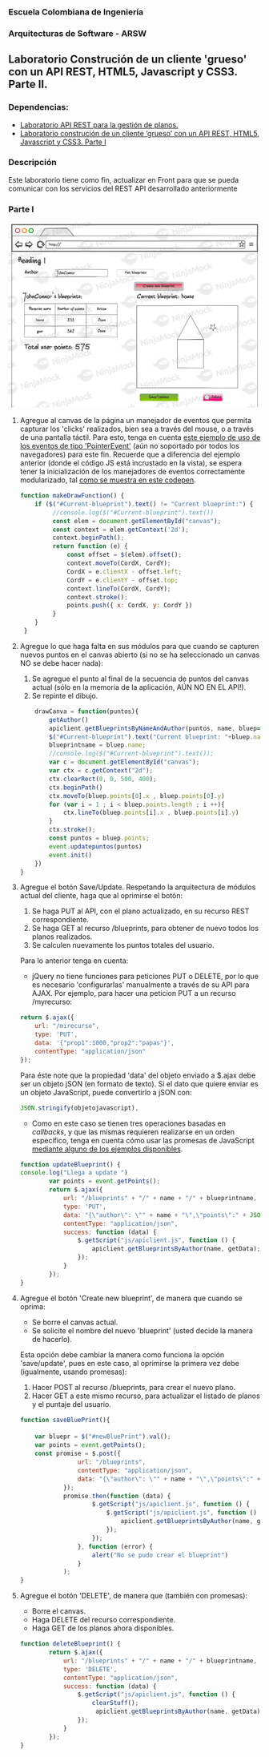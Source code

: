 
### Escuela Colombiana de Ingeniería
### Arquitecturas de Software - ARSW
## Laboratorio Construción de un cliente 'grueso' con un API REST, HTML5, Javascript y CSS3. Parte II.

### Dependencias:
* [Laboratorio API REST para la gestión de planos.](https://github.com/ARSW-ECI-beta/REST_API-JAVA-BLUEPRINTS_PART2)
* [Laboratorio construción de un cliente ‘grueso’ con un API REST, HTML5, Javascript y CSS3. Parte I](https://github.com/ARSW-ECI-beta/REST_CLIENT-HTML5_JAVASCRIPT_CSS3_GRADLE-BLUEPRINTS_PART1)

### Descripción 
Este laboratorio tiene como fin, actualizar en Front para que se pueda comunicar con los servicios del REST API desarrollado anteriormente
### Parte I

![](img/mock2.png)

1. Agregue al canvas de la página un manejador de eventos que permita capturar los 'clicks' realizados, bien sea a través del mouse, o a través de una pantalla táctil. Para esto, tenga en cuenta [este ejemplo de uso de los eventos de tipo 'PointerEvent'](https://mobiforge.com/design-development/html5-pointer-events-api-combining-touch-mouse-and-pen) (aún no soportado por todos los navegadores) para este fin. Recuerde que a diferencia del ejemplo anterior (donde el código JS está incrustado en la vista), se espera tener la inicialización de los manejadores de eventos correctamente modularizado, tal [como se muestra en este codepen](https://codepen.io/hcadavid/pen/BwWbrw).
   ```javascript
   function makeDrawFunction() {
       if ($("#Current-blueprint").text() != "Current blueprint:") {
            //console.log($("#Current-blueprint").text())
            const elem = document.getElementById("canvas");
            const context = elem.getContext('2d');
            context.beginPath();
            return function (e) {
                const offset = $(elem).offset();
                context.moveTo(CordX, CordY);
                CordX = e.clientX - offset.left;
                CordY = e.clientY - offset.top;
                context.lineTo(CordX, CordY);
                context.stroke();
                points.push({ x: CordX, y: CordY })
            }
       }
    }
   
   ```

2. Agregue lo que haga falta en sus módulos para que cuando se capturen nuevos puntos en el canvas abierto (si no se ha seleccionado un canvas NO se debe hacer nada):
	1. Se agregue el punto al final de la secuencia de puntos del canvas actual (sólo en la memoria de la aplicación, AÚN NO EN EL API!).
	2. Se repinte el dibujo.
	
	```javascript
		drawCanva = function(puntos){
			getAuthor()
			apiclient.getBlueprintsByNameAndAuthor(puntos, name, bluep=>{
            $("#Current-blueprint").text("Current blueprint: "+bluep.name)
            blueprintname = bluep.name;
            //console.log($("#Current-blueprint").text());
            var c = document.getElementById("canvas");
            var ctx = c.getContext("2d");
            ctx.clearRect(0, 0, 500, 400);
            ctx.beginPath()
            ctx.moveTo(bluep.points[0].x , bluep.points[0].y)
            for (var i = 1 ; i < bluep.points.length ; i ++){
                ctx.lineTo(bluep.points[i].x , bluep.points[i].y)
            }
            ctx.stroke();
            const puntos = bluep.points;
            event.updatepuntos(puntos)
            event.init()
        })
    }
	```

3. Agregue el botón Save/Update. Respetando la arquitectura de módulos actual del cliente, haga que al oprimirse el botón:
	1. Se haga PUT al API, con el plano actualizado, en su recurso REST correspondiente.
	2. Se haga GET al recurso /blueprints, para obtener de nuevo todos los planos realizados.
	3. Se calculen nuevamente los puntos totales del usuario.

	Para lo anterior tenga en cuenta:

	* jQuery no tiene funciones para peticiones PUT o DELETE, por lo que es necesario 'configurarlas' manualmente a través de su API para AJAX. Por ejemplo, para hacer una peticion PUT a un recurso /myrecurso:

	```javascript
    return $.ajax({
        url: "/mirecurso",
        type: 'PUT',
        data: '{"prop1":1000,"prop2":"papas"}',
        contentType: "application/json"
    });
    
	```
	Para éste note que la propiedad 'data' del objeto enviado a $.ajax debe ser un objeto jSON (en formato de texto). Si el dato que quiere enviar es un objeto JavaScript, puede convertirlo a jSON con: 
	
	```javascript
	JSON.stringify(objetojavascript),
	```
	* Como en este caso se tienen tres operaciones basadas en _callbacks_, y que las mismas requieren realizarse en un orden específico, tenga en cuenta cómo usar las promesas de JavaScript [mediante alguno de los ejemplos disponibles](http://codepen.io/hcadavid/pen/jrwdgK).

	```javascript
	function updateBlueprint() {
    console.log("Llega a update ")
            var points = event.getPoints();
            return $.ajax({
                url: "/blueprints" + "/" + name + "/" + blueprintname,
                type: 'PUT',
                data: "{\"author\": \"" + name + "\",\"points\":" + JSON.stringify(points) + ",\"name\":" + "\"" + blueprintname + "\"" + "}",
                contentType: "application/json",
                success: function (data) {
                    $.getScript("js/apiclient.js", function () {
                        apiclient.getBlueprintsByAuthor(name, getData);
                    });
                }
            });
    }
 	```
 
4. Agregue el botón 'Create new blueprint', de manera que cuando se oprima: 
	* Se borre el canvas actual.
	* Se solicite el nombre del nuevo 'blueprint' (usted decide la manera de hacerlo).
	
	Esta opción debe cambiar la manera como funciona la opción 'save/update', pues en este caso, al oprimirse la primera vez debe (igualmente, usando promesas):

	1. Hacer POST al recurso /blueprints, para crear el nuevo plano.
	2. Hacer GET a este mismo recurso, para actualizar el listado de planos y el puntaje del usuario.

	```javascript
	function saveBluePrint(){

        var bluepr = $("#newBluePrint").val();
        var points = event.getPoints();
        const promise = $.post({
                    url: "/blueprints",
                    contentType: "application/json",
                    data: "{\"author\": \"" + name + "\",\"points\":" + JSON.stringify(points) + ",\"name\":" + "\"" + bluepr + "\"" + "}",
                });
                promise.then(function (data) {
                        $.getScript("js/apiclient.js", function () {
                            $.getScript("js/apiclient.js", function () {
                                apiclient.getBlueprintsByAuthor(name, getData);
                            });
                        });
                    }, function (error) {
                        alert("No se pudo crear el blueprint")
                    }
                );
    }
 	```
 
5. Agregue el botón 'DELETE', de manera que (también con promesas):
	* Borre el canvas.
	* Haga DELETE del recurso correspondiente.
	* Haga GET de los planos ahora disponibles.

	```javascript
	function deleteBlueprint() {
            return $.ajax({
                url: "/blueprints" + "/" + name + "/" + blueprintname,
                type: 'DELETE',
                contentType: "application/json",
                success: function (data) {
                    $.getScript("js/apiclient.js", function () {
                        clearStuff();
                         apiclient.getBlueprintsByAuthor(name, getData);
                    });
                }
            });
    }
 	```
